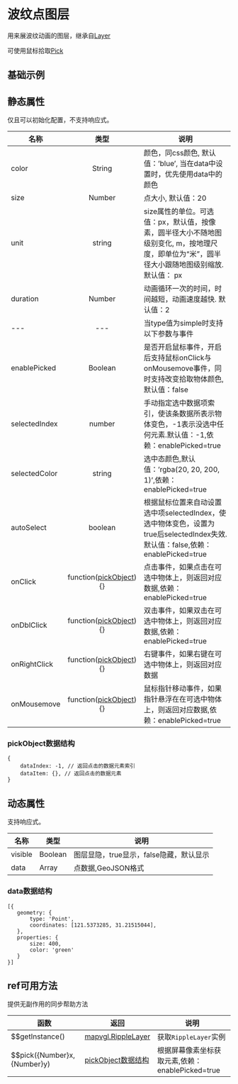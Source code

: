 # 波纹点图层
用来展波纹动画的图层，继承自[Layer](https://mapv.baidu.com/gl/docs/Layer.html)

可使用鼠标拾取[Pick](https://mapv.baidu.com/gl/docs/Pick.html)

## 基础示例

<vuep template="#example"></vuep>

<script v-pre type="text/x-template" id="example">

  <template>
    <div class="bmap-page-container">
      <el-bmap vid="bmapDemo" :zoom="zoom" :center="center" class="bmap-demo">
        <el-bmapv-view>
            <el-bmapv-ripple-layer :size="size" :color="color" :data="data"></el-bmapv-ripple-layer>
        </el-bmapv-view>
      </el-bmap>
    </div>
  </template>

  <style>
    .bmap-demo {
      height: 300px;
    }
  </style>

  <script>
  
    module.exports = {
      name: 'bmap-page',
      data() {
        
        return {
          count: 1,
          zoom: 14,
          center: [121.5273285, 31.21515044],
          color: '#ffffff',
          size: 100,
          data: [{
              geometry: {
                  type: 'Point',
                  coordinates: [121.5273285, 31.21515044],
              },
              properties: {
                size: 300,
                color: 'red'
              }
              },{
              geometry: {
                  type: 'Point',
                  coordinates: [121.5373285, 31.21515044],
              },
              properties: {
                  size: 400,
                  color: 'green'
              }
          },{
             geometry: {
                 type: 'Point',
                 coordinates: [121.5573285, 31.21515044],
             },
             properties: {
             }
         }]
        };
      },
      mounted(){
      },
      methods: {
      }
    };
  </script>

</script>


## 静态属性
仅且可以初始化配置，不支持响应式。

名称 | 类型 | 说明
---|:---:|---
color | String | 颜色，同css颜色, 默认值：’blue’, 当在data中设置时，优先使用data中的颜色
size | Number | 点大小, 默认值：20
unit | string | size属性的单位。可选值：px，默认值，按像素，圆半径大小不随地图级别变化, m，按地理尺度，即单位为“米”，圆半径大小跟随地图级别缩放. 默认值： px
duration | Number | 动画循环一次的时间，时间越短，动画速度越快. 默认值：2
---|---|当type值为simple时支持以下参数与事件
enablePicked | Boolean | 是否开启鼠标事件，开启后支持鼠标onClick与onMousemove事件，同时支持改变拾取物体颜色,默认值：false
selectedIndex | number | 手动指定选中数据项索引，使该条数据所表示物体变色，-1表示没选中任何元素.默认值：-1,依赖：enablePicked=true
selectedColor | string | 选中态颜色,默认值：’rgba(20, 20, 200, 1)’,依赖：enablePicked=true
autoSelect | boolean | 根据鼠标位置来自动设置选中项selectedIndex，使选中物体变色，设置为true后selectedIndex失效.默认值：false,依赖：enablePicked=true
onClick | function([pickObject](#pickObject数据结构)){} | 点击事件，如果点击在可选中物体上，则返回对应数据,依赖：enablePicked=true
onDblClick | function([pickObject](#pickObject数据结构)){} | 双击事件，如果双击在可选中物体上，则返回对应数据,依赖：enablePicked=true
onRightClick | function([pickObject](#pickObject数据结构)){} | 右键事件，如果右键在可选中物体上，则返回对应数据
onMousemove | function([pickObject](#pickObject数据结构)){} | 鼠标指针移动事件，如果指针悬浮在在可选中物体上，则返回对应数据,依赖：enablePicked=true

### pickObject数据结构
```
{
    dataIndex: -1, // 返回点击的数据元素索引
    dataItem: {}, // 返回点击的数据元素
}
```


## 动态属性
支持响应式。

名称 | 类型 | 说明
---|---|---|
visible | Boolean | 图层显隐，true显示，false隐藏，默认显示
data | Array  | 点数据,GeoJSON格式
                         
### data数据结构
```
[{
   geometry: {
       type: 'Point',
       coordinates: [121.5373285, 31.21515044],
   },
   properties: {
       size: 400,
       color: 'green'
   }
}]
```

## ref可用方法
提供无副作用的同步帮助方法

函数 | 返回 | 说明
---|---|---|
$$getInstance() | [mapvgl.RippleLayer](https://mapv.baidu.com/gl/docs/RippleLayer.html) | 获取`RippleLayer`实例
$$pick({Number}x, {Number}y) | [pickObject数据结构](#pickObject数据结构) | 根据屏幕像素坐标获取元素,依赖：enablePicked=true
